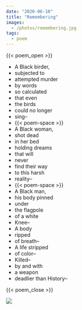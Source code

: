 ```yaml
---
date: "2020-06-10"
title: "Remembering"
images:
  - /photos/remembering.jpg
tags:
  - poem
---
```

  
{{< poem_open >}}

* A Black birder,
* subjected to 
* attempted murder
* by words 
* so calculated
* that even 
* the birds
* could no longer
* sing–
* {{< poem-space >}}
* A Black woman,
* shot dead
* in her bed
* holding dreams
* that will 
* never 
* find their way 
* to this harsh 
* reality–
* {{< poem-space >}}
* A Black man,
* his body pinned
* under 
* the flagpole
* of a white
* Knee–
* A body 
* ripped
* of breath–
* A life stripped
* of color–
* Killed–
* by and with
* a weapon
* deadlier than History–

{{< poem_close >}}

![](/photos/remembering.jpg)